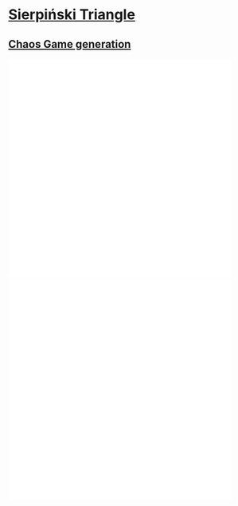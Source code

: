 # [Sierpiński Triangle](https://en.wikipedia.org/wiki/Sierpi%C5%84ski_triangle)

## [Chaos Game generation](https://en.wikipedia.org/wiki/Sierpi%C5%84ski_triangle#Chaos_game)

![Isosceles](./docs/isosceles.gif)
![Scalene](./docs/escaleno.gif)
